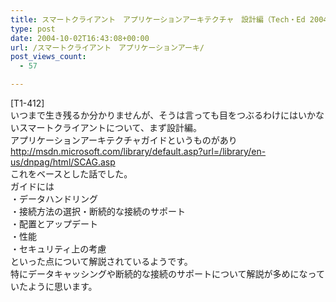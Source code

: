 ```yaml
---
title: スマートクライアント　アプリケーションアーキテクチャ　設計編（Tech・Ed 2004 Yokohama）
type: post
date: 2004-10-02T16:43:08+00:00
url: /スマートクライアント　アプリケーションアーキ/
post_views_count:
  - 57

---
```

[T1-412]  
いつまで生き残るか分かりませんが、そうは言っても目をつぶるわけにはいかないスマートクライアントについて、まず設計編。  
アプリケーションアーキテクチャガイドというものがあり  
<http://msdn.microsoft.com/library/default.asp?url=/library/en-us/dnpag/html/SCAG.asp>  
これをベースとした話でした。  
ガイドには  
・データハンドリング  
・接続方法の選択・断続的な接続のサポート  
・配置とアップデート  
・性能  
・セキュリティ上の考慮  
といった点について解説されているようです。  
特にデータキャッシングや断続的な接続のサポートについて解説が多めになっていたように思います。
